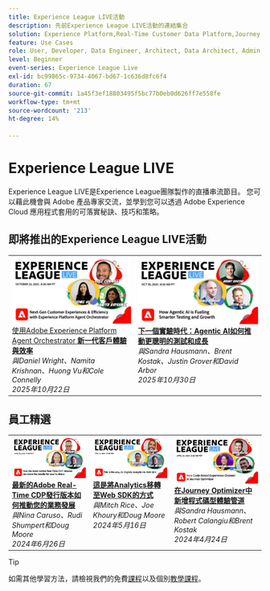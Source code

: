 ```yaml
---
title: Experience League LIVE活動
description: 先前Experience League LIVE活動的連結集合
solution: Experience Platform,Real-Time Customer Data Platform,Journey Optimizer,Experience Manager,Target,Audience Manager,Analytics
feature: Use Cases
role: User, Developer, Data Engineer, Architect, Data Architect, Admin, Leader
level: Beginner
event-series: Experience League Live
exl-id: bc99865c-9734-4067-bd67-1c636d8fc6f4
duration: 67
source-git-commit: 1a45f3ef18803495f5bc77b0eb0d626ff7e558fe
workflow-type: tm+mt
source-wordcount: '213'
ht-degree: 14%

---
```


# Experience League LIVE

Experience League LIVE是Experience League團隊製作的直播串流節目。  您可以藉此機會與 Adobe 產品專家交流，並學到您可以透過 Adobe Experience Cloud 應用程式套用的可落實秘訣、技巧和策略。

<div id="upcoming-events">

## 即將推出的Experience League LIVE活動

<table>
    <tr>
        <td style="vertical-align: top;"><a href="episodes/exl-live-episode-10-22-25.md">
              <img alt="Experience League LIVE 2025年10月22日" src="episodes/assets/WebBanner-v2-Oct22-2025.jpg">
            </a>
            <div>
              <a href="episodes/exl-live-episode-10-22-25.md">
                使用Adobe Experience Platform Agent Orchestrator <strong>新一代客戶體驗與效率</strong>
              </a>
              <br/><em>與Daniel Wright、Namita Krishnan、Huong Vu和Cole Connelly</em>
              <br/><em>2025年10月22日</em>
            </div>
        </td>
         <td style="vertical-align: top;"><a href="episodes/exl-live-episode-10-30-25.md">
              <img alt="Experience League LIVE 2025年10月30日" src="assets/exl-live-episode-10-30-25-web-banner-v2.png">
            </a>
            <div>
              <a href="episodes/exl-live-episode-10-30-25.md">
                <strong>下一個實驗時代：Agentic AI如何推動更聰明的測試和成長</strong>
              </a>
              <br/><em>與Sandra Hausmann、Brent Kostak、Justin Grover和David Arbor</em>
              <br/><em>2025年10月30日</em>
            </div>
        </td>
    </tr>

</table>

</div>


<div id="recs-overview-body-1"></div>
<div id="recs-overview-body-2"></div>
<div id="recs-overview-body-3"></div>
<div id="recs-overview-body-4"></div>
<div id="recs-overview-body-5"></div>
<div id="recs-overview-body-6"></div>

<div id="past-events">


</div>

## 員工精選

<table style="max-width: 1214px;">

<tr>
  <td style="vertical-align: top;"><a href="episodes/exl-live-episode-06-26-24.md">
      <img alt="Experience League LIVE 4月21日" src="episodes/assets/WebBanner-June26-2024.jpg">
    </a>
    <div>
      <a href="episodes/exl-live-episode-06-26-24.md">
        <strong>最新的Adobe Real-Time CDP發行版本如何推動您的業務發展</strong>
      </a>
      <br/><em>與Nina Caruso、Rudi Shumpert和Doug Moore</em>
      <br/><em>2024年6月26日</em>
    </div>
  </td>

<td style="vertical-align: top;">
    <a href="episodes/exl-live-episode-05-16-24.md">
      <img alt="Experience League LIVE ep8" src="episodes/assets/WebBanner-May16-2024.jpg">
    </a>
    <div>
      <a href="episodes/exl-live-episode-05-16-24.md"><strong>這是將Analytics移轉至Web SDK的方式</strong></a>
      <br/><em>與Mitch Rice、Joe Khoury和Doug Moore</em>
      <br/><em>2024年5月16日</em>
    </div>
  </td>

<td style="vertical-align: top;">
    <a href="episodes/exl-live-episode-05-26-22.md">
      <img alt="Experience League LIVE 5月26日" src="episodes/assets/WebBanner-Apr24-2024.jpg">
    </a>
    <div>
      <a href="episodes/exl-live-episode-04-24-24.md">
        <strong>在Journey Optimizer中新增程式碼型體驗管道</strong>
      </a>
      <br/><em>與Sandra Hausmann、Robert Calangiu和Brent Kostak</em>
      <br/><em>2024年4月24日</em>
    </div>
  </td>
  </tr>

</table>


>[!TIP]
>
>如需其他學習方法，請檢視我們的免費[課程](https://experienceleague.adobe.com/#dashboard/learning)以及個別[教學課程](https://experienceleague.adobe.com/docs/home-tutorials.html?lang=zh-Hant)。

